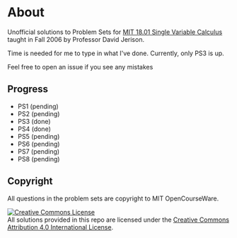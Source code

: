 # About

Unofficial solutions to Problem Sets for [MIT 18.01 Single Variable Calculus](https://ocw.mit.edu/courses/mathematics/18-01-single-variable-calculus-fall-2006/) taught in Fall 2006 by Professor David Jerison.

Time is needed for me to type in what I've done. Currently, only PS3 is up.

Feel free to open an issue if you see any mistakes


## Progress

- PS1 (pending)
- PS2 (pending)
- PS3 (done)
- PS4 (done)
- PS5 (pending)
- PS6 (pending)
- PS7 (pending)
- PS8 (pending)

## Copyright

All questions in the problem sets are copyright to MIT OpenCourseWare.

<a rel="license" href="http://creativecommons.org/licenses/by/4.0/"><img alt="Creative Commons License" style="border-width:0" src="https://i.creativecommons.org/l/by/4.0/88x31.png" /></a><br />All solutions provided in this repo are licensed under the <a rel="license" href="http://creativecommons.org/licenses/by/4.0/">Creative Commons Attribution 4.0 International License</a>.

